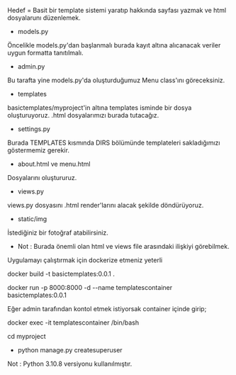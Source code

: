 Hedef = Basit bir template sistemi yaratıp hakkında sayfası yazmak ve html dosyalarunı düzenlemek.

* models.py

Öncelikle models.py'dan başlanmalı burada kayıt altına alıcanacak veriler uygun formatta tanıtılmalı.

* admin.py

Bu tarafta yine models.py'da oluşturduğumuz Menu class'ını göreceksiniz.

* templates 

basictemplates/myproject'in altına templates isminde bir dosya oluşturuyoruz. .html dosyalarımızı burada tutacağız.

* settings.py

Burada TEMPLATES kısmında DIRS bölümünde templateleri sakladığımızı göstermemiz gerekir.

* about.html ve menu.html

Dosyalarını oluştururuz.

* views.py

views.py dosyasını .html render'larını alacak şekilde döndürüyoruz.

* static/img 

İstediğiniz bir fotoğraf atabilirsiniz.

* Not : Burada önemli olan html ve views file arasındaki ilişkiyi görebilmek.

Uygulamayı çalıştırmak için dockerize etmeniz yeterli

docker build -t basictemplates:0.0.1 .

docker run -p 8000:8000 -d --name templatescontainer basictemplates:0.0.1

Eğer admin tarafından kontol etmek istiyorsak container içinde girip;

docker exec -it templatescontainer /bin/bash

cd myproject

* python manage.py createsuperuser

Not : Python 3.10.8 versiyonu kullanılmıştır.
